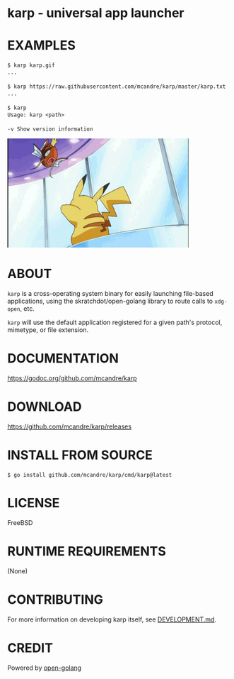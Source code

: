 # karp - universal app launcher

# EXAMPLES

```console
$ karp karp.gif
...

$ karp https://raw.githubusercontent.com/mcandre/karp/master/karp.txt
...

$ karp
Usage: karp <path>

-v Show version information
```

![magikarp](https://raw.githubusercontent.com/mcandre/karp/master/karp.gif)

# ABOUT

`karp` is a cross-operating system binary for easily launching file-based applications, using the skratchdot/open-golang library to route calls to `xdg-open`, etc.

`karp` will use the default application registered for a given path's protocol, mimetype, or file extension.

# DOCUMENTATION

https://godoc.org/github.com/mcandre/karp

# DOWNLOAD

https://github.com/mcandre/karp/releases

# INSTALL FROM SOURCE

```console
$ go install github.com/mcandre/karp/cmd/karp@latest
```

# LICENSE

FreeBSD

# RUNTIME REQUIREMENTS

(None)

# CONTRIBUTING

For more information on developing karp itself, see [DEVELOPMENT.md](DEVELOPMENT.md).

# CREDIT

Powered by [open-golang](https://github.com/skratchdot/open-golang)
